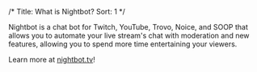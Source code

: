 /*
Title: What is Nightbot?
Sort: 1
*/

Nightbot is a chat bot for Twitch, YouTube, Trovo, Noice, and SOOP that allows you to automate your live stream's chat with moderation and new features, allowing you to spend more time entertaining your viewers.

Learn more at [nightbot.tv](https://nightbot.tv)!
